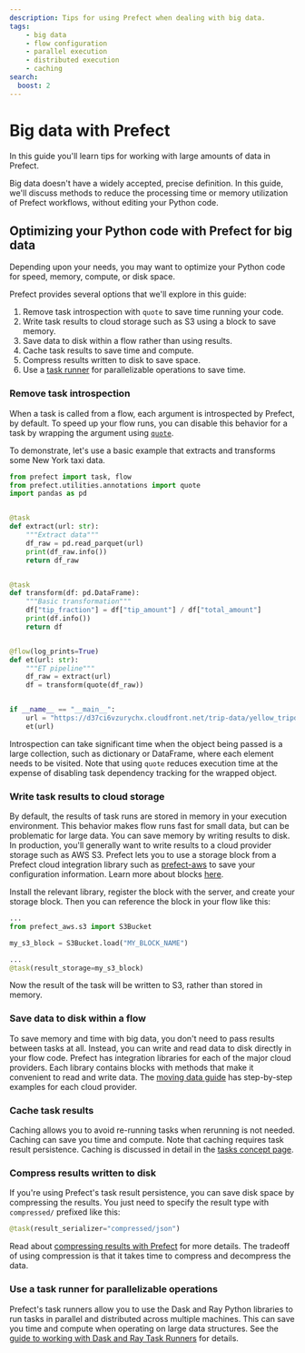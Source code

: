 ```yaml
---
description: Tips for using Prefect when dealing with big data.
tags:
    - big data
    - flow configuration
    - parallel execution
    - distributed execution
    - caching
search:
  boost: 2
---
```


# Big data with Prefect

In this guide you'll learn tips for working with large amounts of data in Prefect.

Big data doesn't have a widely accepted, precise definition.
In this guide, we'll discuss methods to reduce the processing time or memory utilization of Prefect workflows, without editing your Python code.

## Optimizing your Python code with Prefect for big data

Depending upon your needs, you may want to optimize your Python code for speed, memory, compute, or disk space.

Prefect provides several options that we'll explore in this guide:

1. Remove task introspection with `quote` to save time running your code.
1. Write task results to cloud storage such as S3 using a block to save memory.
1. Save data to disk within a flow rather than using results.
1. Cache task results to save time and compute.
1. Compress results written to disk to save space.
1. Use a [task runner](/concepts/task-runners/) for parallelizable operations to save time.

### Remove task introspection

When a task is called from a flow, each argument is introspected by Prefect, by default.
To speed up your flow runs, you can disable this behavior for a task by wrapping the argument using [`quote`](https://docs.prefect.io/latest/api-ref/prefect/utilities/annotations/#prefect.utilities.annotations.quote).

To demonstrate, let's use a basic example that extracts and transforms some New York taxi data.

```python hl_lines="2 26" title="et_quote.py"
from prefect import task, flow
from prefect.utilities.annotations import quote
import pandas as pd


@task
def extract(url: str):
    """Extract data"""
    df_raw = pd.read_parquet(url)
    print(df_raw.info())
    return df_raw


@task
def transform(df: pd.DataFrame):
    """Basic transformation"""
    df["tip_fraction"] = df["tip_amount"] / df["total_amount"]
    print(df.info())
    return df


@flow(log_prints=True)
def et(url: str):
    """ET pipeline"""
    df_raw = extract(url)
    df = transform(quote(df_raw))


if __name__ == "__main__":
    url = "https://d37ci6vzurychx.cloudfront.net/trip-data/yellow_tripdata_2023-09.parquet"
    et(url)
```

Introspection can take significant time when the object being passed is a large collection, such as dictionary or DataFrame, where each element needs to be visited.
Note that using `quote` reduces execution time at the expense of disabling task dependency tracking for the wrapped object.

### Write task results to cloud storage

By default, the results of task runs are stored in memory in your execution environment.
This behavior makes flow runs fast for small data, but can be problematic for large data.
You can save memory by writing results to disk.
In production, you'll generally want to write results to a cloud provider storage such as AWS S3.
Prefect lets you to use a storage block from a Prefect cloud integration library such as [prefect-aws](https://prefecthq.github.io/prefect-aws/) to save your configuration information.
Learn more about blocks [here](/concepts/blocks/).

Install the relevant library, register the block with the server, and create your storage block.
Then you can reference the block in your flow like this:

```python
...
from prefect_aws.s3 import S3Bucket

my_s3_block = S3Bucket.load("MY_BLOCK_NAME")

...
@task(result_storage=my_s3_block)

```

Now the result of the task will be written to S3, rather than stored in memory.

### Save data to disk within a flow

To save memory and time with big data, you don't need to pass results between tasks at all.
Instead, you can write and read data to disk directly in your flow code.
Prefect has integration libraries for each of the major cloud providers.
Each library contains blocks with methods that make it convenient to read and write data.
The [moving data guide](/guides/moving-data/) has step-by-step examples for each cloud provider.

### Cache task results

Caching allows you to avoid re-running tasks when rerunning is not needed.
Caching can save you time and compute.
Note that caching requires task result persistence.
Caching is discussed in detail in the [tasks concept page](/concepts/tasks.md/#caching).

### Compress results written to disk

If you're using Prefect's task result persistence, you can save disk space by compressing the results.
You just need to specify the result type with `compressed/` prefixed like this:

```python
@task(result_serializer="compressed/json")
```

Read about [compressing results with Prefect](/concepts/results/) for more details.
The tradeoff of using compression is that it takes time to compress and decompress the data.

### Use a task runner for parallelizable operations

Prefect's task runners allow you to use the Dask and Ray Python libraries to run tasks in parallel and distributed across multiple machines.
This can save you time and compute when operating on large data structures.
See the [guide to working with Dask and Ray Task Runners](/guides/dask-ray-task-runners/) for details.
